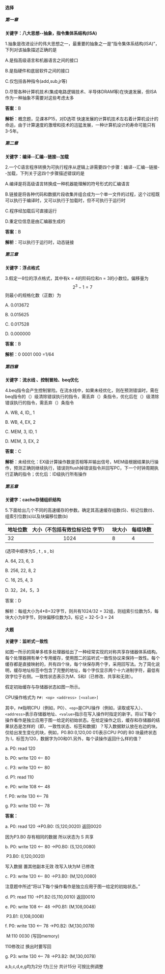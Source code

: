 #### 选择

##### 第一章

**关键字：八大思想--抽象，指令集体系结构(ISA)**

1.抽象是改进设计的伟大思想之一，最重要的抽象之一是“指令集体系结构(ISA)”，下列对该抽象描述正确的是

A.是指高级语言和机器语言之间的接口

B.是指硬件和底层软件之间的接口

C.仅包括各种指令(add,sub,jr等)

D.尽管各种计算机技术(集成电路逻辑技术、半导体DRAM等)在快速发展，但ISA作为一种抽象不需要对这些考虑太多

**答案**：B

**解析**：概念题，见课本P15，对D选项  快速发展的计算机技术左右着计算机设计的命运，由于计算速度的激增和技术的迅猛发展，一种计算机设计的寿命可能只有3-5年。

##### 第二章

**关键字：编译--汇编--链接--加载**

2.一个C语言程序转换为可执行程序从逻辑上讲需要四个步骤：编译--汇编--链接--加载，下列关于这四个步骤描述错误的是

A.编译是将高级语言转换成一种机器能理解的符号形式的汇编语言

B.链接是将各种代码和数据片段收集并组合成为一个单一文件的过程，这个过程既可以执行于编译时，又可以执行于加载时，但不可执行于运行时

C.程序经加载后可直接运行

D.重定位信息是由汇编器生成的

**答案**：B

**解析**：可以执行于运行时，动态链接

##### 第三章

**关键字：浮点格式**

3.假定一8位的浮点格式，其中有k = 4的阶码位和n = 3的小数位。偏移量为
$$
2^3-1=7
$$
则最小的规格化数（正数）为

A. 0.013672

B. 0.015625

C. 0.017528

D. 0.000000

**答案**：B

**解析**：0 0001 000 =1/64

##### 第四章

**关键字：流水线 、控制冒险、beq优化**

4.beq指令会产生控制冒险。在流水线中，如果未经优化，则在预测错误时，需在beq指令的（）级清除错误执行的指令，需丢弃（）条指令，优化后在（）级清除错误执行的指令，需丢弃（）条指令

A. WB, 4, ID,, 1

B. WB, 4, EX, 2

C. MEM, 3, ID, 1

D. MEM, 3, EX, 2

**答案**：C

**解析**：未经优化：EX级计算操作数是否相等并输出信号，MEM级根据结果执行操作，预测正确则继续执行，错误则flush掉错误指令并回写PC，下一个时钟周期执行正确的指令；优化后：ID级执行所有操作

##### 第五章

**关键字：cache存储组织结构**

5.下面给出几个不同的高速缓存的参数。确定其高速缓存组数(S)、标记位数(t)、组索引位数(s)以及块偏移位数(b)

| 地址位数 | 大小（不包括有效位标记位 字节） | 块大小 | 每组块数 |
| -------- | :-----------------------------: | ------ | -------- |
| 32       |              1024               | 8      | 4        |

(选项中顺序为S , t  , s , b)

A. 64, 23, 6, 3

B. 256, 22, 8, 2

C. 16, 25, 4, 3

D. 32，24，5，3

答案：D

解析：每组大小为4*8=32字节，则共有1024/32 = 32组，则组索引位数为5，每块大小为8字节，则块偏移位数为3，标记 = 32-5-3 = 24

#### **大题**

**关键字：监听式一致性**

如图一所示的简单多核多处理器给出了一种经常实现的对称共享存储器体系结构。每个处理器拥有单个专用缓存，使用图二的监听式一致性协议来保持一致性。每个缓存都是直接映射的，共有四个块，每个块保存两个字，采用回写法。为了简化说明，缓存地址标签中包含了完整的地址，每个字仅显示两个十六进制字符，最低有效字位于右侧。一致性状态表示为M、S和I（已修改、共享和无效）。

假定初始缓存与存储器状态如图一所示。

CPU操作格式为 `P#: <op> <address> [<value>]`

其中，`P#`指明CPU（例如，P0）、`<op>`是CPU操作（例如，读取或写入）、`<address>`表示存储器地址、`<value>`指示在写入操作时指定的新字。将以下每个操作看作是独立应用于图一给定的初始状态。在给定操作之后，缓存和存储器的结果状态是怎样的（即，一致性状态、标签和数据）？写入数据默认放在右边的块。仅给出发生变化的块，例如，P0.B0:(I,120,00 01)表示CPU P0的 B0 块最终状态为 I，标签为120，数据字为00和01.另外，每个读操作返回什么样的值？

a. P0: read 120

b. P0: write 120  <-- 80

c. P3: write 120  <-- 80

d. P1: read 110

e. P0: write 108  <-- 48

f. P0: write 130  <-- 78

g. P3: write 130  <-- 78

**答案：**

a. P0: read 120                             →P0.B0: (S,120,0020)     返回0020

因为P3.B0 存有相同的数据   所以状态为 S 共享

b. P0: write 120  <-- 80			    →P0.B0: (S,120,0080)

​														 P3.B0: (I,120,0020)

写入数据  置其他副本无效  改写入块为M 已修改

c. P3: write 120  <-- 80 			   →P3.B0: (M,120,0080)

注意题中所述“将以下每个操作看作是独立应用于图一给定的初始状态。”

d. P1: read 110					 		 →P1.B2:(S,110,0010)     返回0010

e. P0: write 108  <-- 48			     →P0.B1: (M,108,0048)

​                                                           P3.B1: (I,108,0008)

f. P0: write 130  <-- 78			 	→P0.B2: (M,130,0078)

​                                                          M:110   0030 (写回memory)

110修改过  换出时要写回

g. P3: write 130  <-- 78			     →P3.B2: (M,130,0078)

a,b,c,d,e,g均为2分    f为三分    共计15分    可按比例调整
